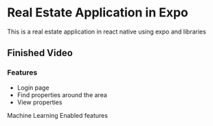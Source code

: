 # Real Estate Application in Expo
This is a real estate application in react native using expo and libraries

## Finished Video

### Features
- Login page
- Find properties around the area
- View properties

Machine Learning Enabled features